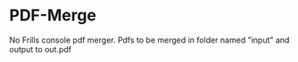 # PDF-Merge
No Frills console pdf merger. Pdfs to be merged in folder named "input" and output to out.pdf
